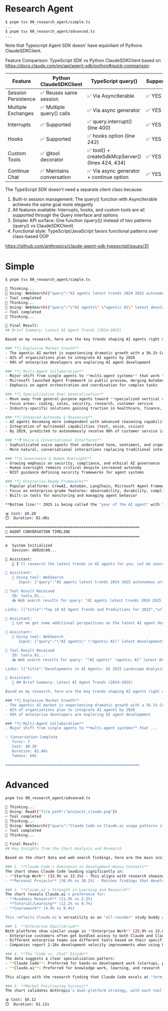 # Research Agent

```sh
$ pnpm tsx 00_research_agent/simple.ts
...
$ pnpm tsx 00_research_agent/advanced.ts
...
```

Note that Typescript Agent SDK doesn' have equivilant of Pythons ClaudeSDKClient. 

Feature Comparison: TypeScript SDK vs Python ClaudeSDKClient based on https://docs.claude.com/en/api/agent-sdk/python#quick-comparison:

  | Feature             | Python ClaudeSDKClient    | TypeScript query()                               | Supported? |
  |---------------------|---------------------------|--------------------------------------------------|------------|
  | Session Persistence | ✅ Reuses same session    | ✅ Via AsyncIterable<SDKUserMessage>              | ✅ YES     |
  | Multiple Exchanges  | ✅ Multiple query() calls | ✅ Via async generator                            | ✅ YES     |
  | Interrupts          | ✅ Supported              | ✅ query.interrupt() (line 400)                   | ✅ YES     |
  | Hooks               | ✅ Supported              | ✅ hooks option (line 242)                        | ✅ YES     |
  | Custom Tools        | ✅ @tool decorator        | ✅ tool() + createSdkMcpServer() (lines 424, 434) | ✅ YES     |
  | Continue Chat       | ✅ Maintains conversation | ✅ Via async generator + continue option          | ✅ YES     |


The TypeScript SDK doesn't need a separate client class because:

1. Built-in session management: The query() function with AsyncIterable<SDKUserMessage> achieves the same goal more elegantly
2. All features available: Interrupts, hooks, and custom tools are all supported through the Query interface and options
3. Simpler API surface: One function (query()) instead of two patterns (query() vs ClaudeSDKClient)
4. Functional style: TypeScript/JavaScript favors functional patterns over class-based OOP

https://github.com/anthropics/claude-agent-sdk-typescript/issues/31

# Simple

```sh
$ pnpm tsx 00_research_agent/simple.ts

🤖 Thinking...
🤖 Using: WebSearch({"query":"AI agents latest trends 2024 2025 autonomous artificial intelligence"})
✓ Tool completed
🤖 Thinking...
🤖 Using: WebSearch({"query":"\"AI agents\" \"agentic AI\" latest developments January 2025 multi-agent systems"})
✓ Tool completed
🤖 Thinking...

📝 Final Result:
## Brief Summary: Latest AI Agent Trends (2024-2025)

Based on my research, here are the key trends shaping AI agents right now:

### **🚀 Explosive Market Growth**
- The agentic AI market is experiencing dramatic growth with a 56.1% CAGR, reaching $10.41 billion in 2025
- 82% of organizations plan to integrate AI agents by 2026
- 99% of enterprise developers are exploring AI agent development

### **🤝 Multi-Agent Collaboration**
- Major shift from single agents to **multi-agent systems** that work together
- Microsoft launched Agent Framework in public preview, merging AutoGen and Semantic Kernel
- Emphasis on agent orchestration and coordination for complex tasks

### **🎯 Specialization Over Generalization**
- Move away from general-purpose agents toward **specialized vertical agents**
- Focus areas: coding, sales, security, research, customer service
- Industry-specific solutions gaining traction in healthcare, finance, and cybersecurity

### **🧠 Enhanced Autonomy & Reasoning**
- AI agents becoming more independent with advanced reasoning capabilities
- Integration of multimodal capabilities (text, voice, vision)
- By 2029, predicted to autonomously resolve 80% of customer service issues

### **🎙️ Voice & Conversational Interfaces**
- Sophisticated voice agents that understand tone, sentiment, and urgency
- More natural, conversational interactions replacing traditional interfaces

### **⚖️ Governance & Human Oversight**
- Growing emphasis on security, compliance, and ethical AI governance
- Human oversight remains critical despite increased autonomy
- NIST guidance defining security frameworks for agent systems

### **💼 Enterprise-Ready Frameworks**
- Popular platforms: CrewAI, AutoGen, LangChain, Microsoft Agent Framework
- Focus on enterprise-grade features: observability, durability, compliance
- Built-in tools for monitoring and managing agent behavior

**Bottom line:** 2025 is being called the "year of the AI agent" with the technology maturing from research concepts into production-ready, autonomous systems that can collaborate, reason, and execute complex workflows independently while maintaining appropriate human oversight.

📊 Cost: $0.20
⏱️  Duration: 82.48s

============================================================
🤖 AGENT CONVERSATION TIMELINE
============================================================

⚙️  System Initialized
   Session: d802dc60...

🤖 Assistant:
   💬 I'll research the latest trends in AI agents for you. Let me search for current information on this topic.

🤖 Assistant:
   🔧 Using tool: WebSearch
      Input: {"query":"AI agents latest trends 2024 2025 autonomous artificial intelligence"}

👤 Tool Result Received
   ID: toolu_01...
   📥 Web search results for query: "AI agents latest trends 2024 2025 autonomous artificial intelligence"

Links: [{"title":"Top 10 AI Agent Trends and Predictions for 2025","url":"https://www.analyticsvidhya.com/blog/2024/12/ai-agent-trends/"},{"title":"AI Agents in 2025: Expectations vs. Reality | IBM","url":"https://www.ibm.com/think/insights/ai-agents-2025-expectations-vs-reality"},{"title":"AI Agents Trends in 2025 | The Future of Intelligent Agents in AI","url":"https://www.vinsys.com/blog/ai-a...

🤖 Assistant:
   💬 Let me get some additional perspectives on the latest AI agent developments:

🤖 Assistant:
   🔧 Using tool: WebSearch
      Input: {"query":"\"AI agents\" \"agentic AI\" latest developments January 2025 multi-agent systems"}

👤 Tool Result Received
   ID: toolu_01...
   📥 Web search results for query: ""AI agents" "agentic AI" latest developments January 2025 multi-agent systems"

Links: [{"title":"Developments in AI Agents: Q1 2025 Landscape Analysis — The Science of Machine Learning & AI","url":"https://www.ml-science.com/blog/2025/4/17/developments-in-ai-agents-q1-2025-landscape-analysis"},{"title":"Top 5 Agentic AI Trends in 2025: From Multi-Agent Collaboration to Self-Healing Systems - SuperAGI","url":"https://superagi.com/top-5-agentic-ai-trends-in-2025-fro...

🤖 Assistant:
   💬 ## Brief Summary: Latest AI Agent Trends (2024-2025)

Based on my research, here are the key trends shaping AI agents right now:

### **🚀 Explosive Market Growth**
- The agentic AI market is experiencing dramatic growth with a 56.1% CAGR, reaching $10.41 billion in 2025
- 82% of organizations plan to integrate AI agents by 2026
- 99% of enterprise developers are exploring AI agent development

### **🤝 Multi-Agent Collaboration**
- Major shift from single agents to **multi-agent systems** that ...

✅ Conversation Complete
   Turns: 7
   Cost: $0.20
   Duration: 82.48s
   Tokens: 692

============================================================
```

# Advanced 

```sh
pnpm tsx 00_research_agent/advanced.ts

🤖 Thinking...
🤖 Using: Read({"file_path":"projects_claude.png"})
✓ Tool completed
🤖 Thinking...
🤖 Using: WebSearch({"query":"Claude Code vs Claude.ai usage patterns startup work personal projects enterprise differences 2024"})
✓ Tool completed
🤖 Thinking...

📝 Final Result:
## Key Insights from the Chart Analysis and Research

Based on the chart data and web search findings, here are the main insights about Claude usage patterns:

### 1. **Claude Code's Dominance in Development-Heavy Contexts**
The chart shows Claude Code leading significantly in:
- **Startup Work** (32.9% vs 13.1%) - This aligns with research showing Claude Code's effectiveness for rapid prototyping and MVP development
- **Personal Projects** (36.0% vs 30.2%) - Matches findings that developers prefer Claude Code's terminal-driven automation for personal coding projects

### 2. **Claude.ai's Strength in Learning and Research**
The chart reveals Claude.ai's preference for:
- **Academic Research** (11.9% vs 2.2%)
- **Tutorial/Learning** (12.2% vs 0.7%)
- **Coursework** (4.9% vs 0.4%)

This reflects Claude.ai's versatility as an "all-rounder" study buddy and assistant, with features like larger context windows (200K+ tokens) that can handle extensive documents and complex explanations.

### 3. **Enterprise Equilibrium**
Both platforms show similar usage in **Enterprise Work** (25.9% vs 23.8%), which makes sense given that:
- Enterprise customers often get bundled access to both Claude and Claude Code
- Different enterprise teams use different tools based on their specific needs
- Companies report 2-10x development velocity improvements when using both tools strategically

### 4. **The "Code vs. Chat" Divide**
The data suggests a clear specialization pattern:
- **Claude Code**: Preferred for hands-on development work (startups, personal projects)
- **Claude.ai**: Preferred for knowledge work, learning, and research

This aligns with the research finding that Claude Code excels at "terminal-driven, agentic automation" while Claude.ai serves as a versatile assistant for complex reasoning and explanations.

### 5. **Market Positioning Success**
The chart validates Anthropic's dual-platform strategy, with each tool finding its optimal use cases rather than cannibalizing each other's usage. The research shows this differentiation is intentional and effective for serving different developer workflows.

📊 Cost: $0.12
⏱️  Duration: 61.11s
```